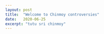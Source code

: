 ```yaml
---
layout: post
title:  "Welcome to Chinmoy controversies"
date:   2020-06-25
excerpt: "tutu sri chinmoy"
---
```

